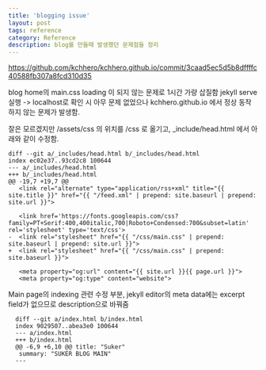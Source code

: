```yaml
---
title: 'blogging issue'
layout: post
tags: reference
category: Reference
description: blog를 만들때 발생했던 문제점들 정리
---
```

https://github.com/kchhero/kchhero.github.io/commit/3caad5ec5d5b8dffffc40588fb307a8fcd310d35

blog home의 main.css loading 이 되지 않는 문제로 1시간 가량 삽질함
jekyll serve 실행 -> localhost로 확인 시 아무 문제 없었으나
kchhero.github.io 에서 정상 동작 하지 않는 문제가 발생함.

잘은 모르겠지만
/assets/css 의 위치를 /css 로 옮기고,
_include/head.html 에서 아래와 같이 수정함.

```shell?linenum=false
diff --git a/_includes/head.html b/_includes/head.html
index ec02e37..93cd2c8 100644
--- a/_includes/head.html
+++ b/_includes/head.html
@@ -19,7 +19,7 @@
   <link rel="alternate" type="application/rss+xml" title="{{ site.title }}" href="{{ "/feed.xml" | prepend: site.baseurl | prepend: site.url }}">
 
   <link href='https://fonts.googleapis.com/css?family=PT+Serif:400,400italic,700|Roboto+Condensed:700&subset=latin' rel='stylesheet' type='text/css'>
-  <link rel="stylesheet" href="{{ "/css/main.css" | prepend: site.baseurl | prepend: site.url }}">
+  <link rel="stylesheet" href="{{ "/css/main.css" | prepend: site.baseurl }}">
 
   <meta property="og:url" content="{{ site.url }}{{ page.url }}">
   <meta property="og:type" content="website">

```


Main page의 indexing 관련 수정 부분, jekyll editor의 meta data에는 excerpt field가 없으므로
description으로 바꿔줌

```shell?linenum=false
  diff --git a/index.html b/index.html
  index 9029507..abea3e0 100644
  --- a/index.html
  +++ b/index.html
  @@ -6,9 +6,10 @@ title: "Suker"
   summary: "SUKER BLOG MAIN"
  ---
      
```
